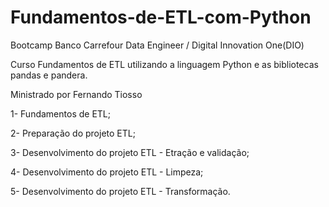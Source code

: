 # Fundamentos-de-ETL-com-Python

Bootcamp Banco Carrefour Data Engineer / Digital Innovation One(DIO)

Curso Fundamentos de ETL utilizando a linguagem Python e as bibliotecas pandas e pandera.

Ministrado por Fernando Tiosso

1- Fundamentos de ETL;

2- Preparação do projeto ETL;

3- Desenvolvimento do projeto ETL - Etração e validação;

4- Desenvolvimento do projeto ETL - Limpeza;

5- Desenvolvimento do projeto ETL - Transformação.
